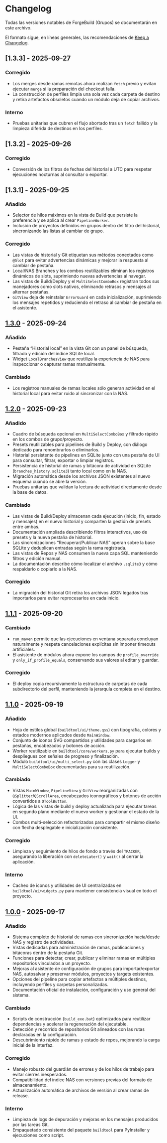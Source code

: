 # Changelog

Todas las versiones notables de ForgeBuild (Grupos) se documentarán en este archivo.

El formato sigue, en líneas generales, las recomendaciones de [Keep a Changelog](https://keepachangelog.com/es-ES/1.1.0/).

## [1.3.3] - 2025-09-27
### Corregido
- Los merges desde ramas remotas ahora realizan `fetch` previo y evitan ejecutar `merge` si la preparación del checkout falla.
- La construcción de perfiles limpia una sola vez cada carpeta de destino y retira artefactos obsoletos cuando un módulo deja de copiar archivos.

### Interno
- Pruebas unitarias que cubren el flujo abortado tras un `fetch` fallido y la limpieza diferida de destinos en los perfiles.

## [1.3.2] - 2025-09-26
### Corregido
- Conversión de los filtros de fechas del historial a UTC para respetar ejecuciones nocturnas al consultar o exportar.

## [1.3.1] - 2025-09-25
### Añadido
- Selector de hilos máximos en la vista de Build que persiste la preferencia y se aplica al crear `PipelineWorker`.
- Inclusión de proyectos definidos en grupos dentro del filtro del historial, sincronizando las listas al cambiar de grupo.

### Corregido
- Las vistas de historial y Git etiquetan sus métodos conectados como `@Slot` para evitar advertencias dinámicas y mejorar la respuesta al cambiar de pestaña.
- Local/NAS Branches y los combos reutilizables eliminan los registros dinámicos de slots, suprimiendo nuevas advertencias al navegar.
- Las vistas de Build/Deploy y el `MultiSelectComboBox` registran todos sus manejadores como slots nativos, eliminando retrasos y mensajes al alternar pestañas.
- `GitView` deja de reinstalar `ErrorGuard` en cada inicialización, suprimiendo los mensajes repetidos y reduciendo el retraso al cambiar de pestaña en el asistente.

## [1.3.0] - 2025-09-24
### Añadido
- Pestaña “Historial local” en la vista Git con un panel de búsqueda, filtrado y edición del índice SQLite local.
- Widget `LocalBranchesView` que reutiliza la experiencia de NAS para inspeccionar o capturar ramas manualmente.

### Cambiado
- Los registros manuales de ramas locales sólo generan actividad en el historial local para evitar ruido al sincronizar con la NAS.

## [1.2.0] - 2025-09-23
### Añadido
- Cuadro de búsqueda opcional en `MultiSelectComboBox` y filtrado rápido en los combos de grupo/proyecto.
- Presets reutilizables para pipelines de Build y Deploy, con diálogo dedicado para renombrarlos o eliminarlos.
- Historial persistente de pipelines en SQLite junto con una pestaña de UI para consultar, filtrar, exportar o limpiar registros.
- Persistencia de historial de ramas y bitácora de actividad en SQLite (`branches_history.sqlite3`) tanto local como en la NAS.
- Migración automática desde los archivos JSON existentes al nuevo esquema cuando se abre la versión.
- Pruebas unitarias que validan la lectura de actividad directamente desde la base de datos.

### Cambiado
- Las vistas de Build/Deploy almacenan cada ejecución (inicio, fin, estado y mensajes) en el nuevo historial y comparten la gestión de presets entre ambas.
- Documentación ampliada describiendo filtros interactivos, uso de presets y la nueva pestaña de historial.
- Las sincronizaciones “Recuperar/Publicar NAS” operan sobre la base SQLite y deduplican entradas según la rama registrada.
- Las vistas de Repos y NAS consumen la nueva capa SQL manteniendo filtros y edición manual.
- La documentación describe cómo localizar el archivo `.sqlite3` y cómo respaldarlo o copiarlo a la NAS.

### Corregido
- La migración del historial Git retira los archivos JSON legados tras importarlos para evitar reprocesarlos en cada inicio.

## [1.1.1] - 2025-09-20
### Cambiado
- `run_maven` permite que las ejecuciones en ventana separada concluyan naturalmente y respeta cancelaciones explícitas sin imponer timeouts artificiales.
- El asistente de módulos ahora expone los campos de `profile_override` y `only_if_profile_equals`, conservando sus valores al editar y guardar.

### Corregido
- El deploy copia recursivamente la estructura de carpetas de cada subdirectorio del perfil, manteniendo la jerarquía completa en el destino.

## [1.1.0] - 2025-09-19
### Añadido
- Hoja de estilos global (`buildtool/ui/theme.qss`) con tipografía, colores y estados modernos aplicados desde `MainWindow`.
- Conjunto de iconos SVG compartidos y utilidades para cargarlos en pestañas, encabezados y botones de acción.
- Worker reutilizable en `buildtool/core/workers.py` para ejecutar builds y despliegues con señales de progreso y finalización.
- Módulo `buildtool/ui/multi_select.py` con las clases `Logger` y `MultiSelectComboBox` documentadas para su reutilización.

### Cambiado
- Vistas `MainWindow`, `PipelineView` y `GitView` reorganizadas con `QSplitter`/`QScrollArea`, encabezados iconográficos y botones de acción convertidos a `QToolButton`.
- Lógica de las vistas de build y deploy actualizada para ejecutar tareas en segundo plano mediante el nuevo worker y gestionar el estado de la UI.
- Combos multi-selección refactorizados para compartir el mismo diseño con flecha desplegable e inicialización consistente.

### Corregido
- Limpieza y seguimiento de hilos de fondo a través del `TRACKER`, asegurando la liberación con `deleteLater()` y `wait()` al cerrar la aplicación.

### Interno
- Cacheo de iconos y utilidades de UI centralizadas en `buildtool/ui/widgets.py` para mantener consistencia visual en todo el proyecto.

## [1.0.0] - 2025-09-17
### Añadido
- Sistema completo de historial de ramas con sincronización hacia/desde NAS y registro de actividades.
- Vistas dedicadas para administración de ramas, publicaciones y bitácoras dentro de la pestaña Git.
- Funciones para detectar, crear, publicar y eliminar ramas en múltiples repositorios vinculados a un proyecto.
- Mejoras al asistente de configuración de grupos para importar/exportar NAS, autosalvar y preservar módulos, proyectos y targets existentes.
- Opciones del pipeline para copiar artefactos a múltiples destinos, incluyendo perfiles y carpetas personalizadas.
- Documentación oficial de instalación, configuración y uso general del sistema.

### Cambiado
- Scripts de construcción (`build_exe.bat`) optimizados para reutilizar dependencias y acelerar la regeneración del ejecutable.
- Detección y recorrido de repositorios Git alineados con las rutas declaradas en la configuración.
- Descubrimiento rápido de ramas y estado de repos, mejorando la carga inicial de la interfaz.

### Corregido
- Manejo robusto del guardián de errores y de los hilos de trabajo para evitar cierres inesperados.
- Compatibilidad del índice NAS con versiones previas del formato de almacenamiento.
- Actualización automática de archivos de versión al crear ramas de release.

### Interno
- Limpieza de logs de depuración y mejoras en los mensajes producidos por las tareas Git.
- Empaquetado consistente del paquete `buildtool` para PyInstaller y ejecuciones como script.

[1.3.0]: https://github.com/Ulises232/Ulises232-ForgeBuild_Groups_PipeLine_GIT
[1.2.0]: https://github.com/Ulises232/Ulises232-ForgeBuild_Groups_PipeLine_GIT
[1.1.1]: https://github.com/Ulises232/Ulises232-ForgeBuild_Groups_PipeLine_GIT
[1.1.0]: https://github.com/Ulises232/Ulises232-ForgeBuild_Groups_PipeLine_GIT
[1.0.0]: https://github.com/Ulises232/Ulises232-ForgeBuild_Groups_PipeLine_GIT
